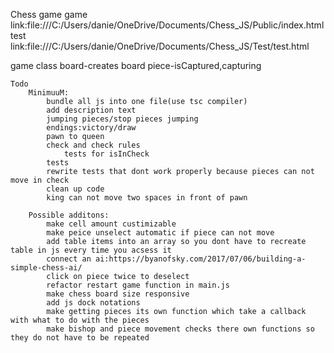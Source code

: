 Chess game
game link:file:///C:/Users/danie/OneDrive/Documents/Chess_JS/Public/index.html
test link:file:///C:/Users/danie/OneDrive/Documents/Chess_JS/Test/test.html

game class
board-creates board
piece-isCaptured,capturing

    Todo
        MinimuuM:
            bundle all js into one file(use tsc compiler)
            add description text
            jumping pieces/stop pieces jumping
            endings:victory/draw
            pawn to queen
            check and check rules
                tests for isInCheck
            tests
            rewrite tests that dont work properly because pieces can not move in check
            clean up code
            king can not move two spaces in front of pawn

        Possible additons:
            make cell amount custimizable
            make peice unselect automatic if piece can not move
            add table items into an array so you dont have to recreate table in js every time you acsess it
            connect an ai:https://byanofsky.com/2017/07/06/building-a-simple-chess-ai/
            click on piece twice to deselect
            refactor restart game function in main.js
            make chess board size responsive
            add js dock notations
            make getting pieces its own function which take a callback with what to do with the pieces
            make bishop and piece movement checks there own functions so they do not have to be repeated
